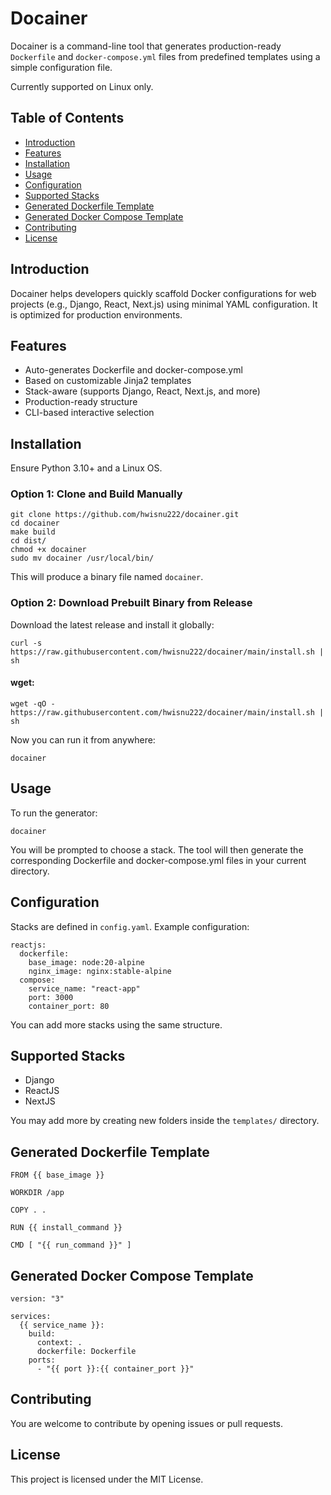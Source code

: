 # Docainer

Docainer is a command-line tool that generates production-ready `Dockerfile` and `docker-compose.yml` files from predefined templates using a simple configuration file.

Currently supported on Linux only.

## Table of Contents

- [Introduction](#introduction)
- [Features](#features)
- [Installation](#installation)
- [Usage](#usage)
- [Configuration](#configuration)
- [Supported Stacks](#supported-stacks)
- [Generated Dockerfile Template](#generated-dockerfile-template)
- [Generated Docker Compose Template](#generated-docker-compose-template)
- [Contributing](#contributing)
- [License](#license)

## Introduction

Docainer helps developers quickly scaffold Docker configurations for web projects (e.g., Django, React, Next.js) using minimal YAML configuration. It is optimized for production environments.

## Features

- Auto-generates Dockerfile and docker-compose.yml
- Based on customizable Jinja2 templates
- Stack-aware (supports Django, React, Next.js, and more)
- Production-ready structure
- CLI-based interactive selection

## Installation

Ensure Python 3.10+ and a Linux OS.

### Option 1: Clone and Build Manually

```
git clone https://github.com/hwisnu222/docainer.git
cd docainer
make build
cd dist/
chmod +x docainer
sudo mv docainer /usr/local/bin/
```

This will produce a binary file named `docainer`.

### Option 2: Download Prebuilt Binary from Release

Download the latest release and install it globally:

```
curl -s https://raw.githubusercontent.com/hwisnu222/docainer/main/install.sh | sh
```

#### wget:

```
wget -qO - https://raw.githubusercontent.com/hwisnu222/docainer/main/install.sh | sh
```

Now you can run it from anywhere:

```
docainer
```

## Usage

To run the generator:

```
docainer
```

You will be prompted to choose a stack. The tool will then generate the corresponding Dockerfile and docker-compose.yml files in your current directory.

## Configuration

Stacks are defined in `config.yaml`. Example configuration:

```
reactjs:
  dockerfile:
    base_image: node:20-alpine
    nginx_image: nginx:stable-alpine
  compose:
    service_name: "react-app"
    port: 3000
    container_port: 80
```

You can add more stacks using the same structure.

## Supported Stacks

- Django
- ReactJS
- NextJS

You may add more by creating new folders inside the `templates/` directory.

## Generated Dockerfile Template

```
FROM {{ base_image }}

WORKDIR /app

COPY . .

RUN {{ install_command }}

CMD [ "{{ run_command }}" ]
```

## Generated Docker Compose Template

```
version: "3"

services:
  {{ service_name }}:
    build:
      context: .
      dockerfile: Dockerfile
    ports:
      - "{{ port }}:{{ container_port }}"
```

## Contributing

You are welcome to contribute by opening issues or pull requests.

## License

This project is licensed under the MIT License.
